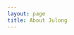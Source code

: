 ```yaml
---
layout: page
title: About Julong
---
```

<script type="text/javascript" src="http://www.douban.com/service/badge/3382082/?show=collection&amp;select=random&amp;n=20&amp;columns=6&amp;picsize=medium&amp;hidelogo=yes" ></script>

[Julong]: http://www.julong.tk "Julong"
